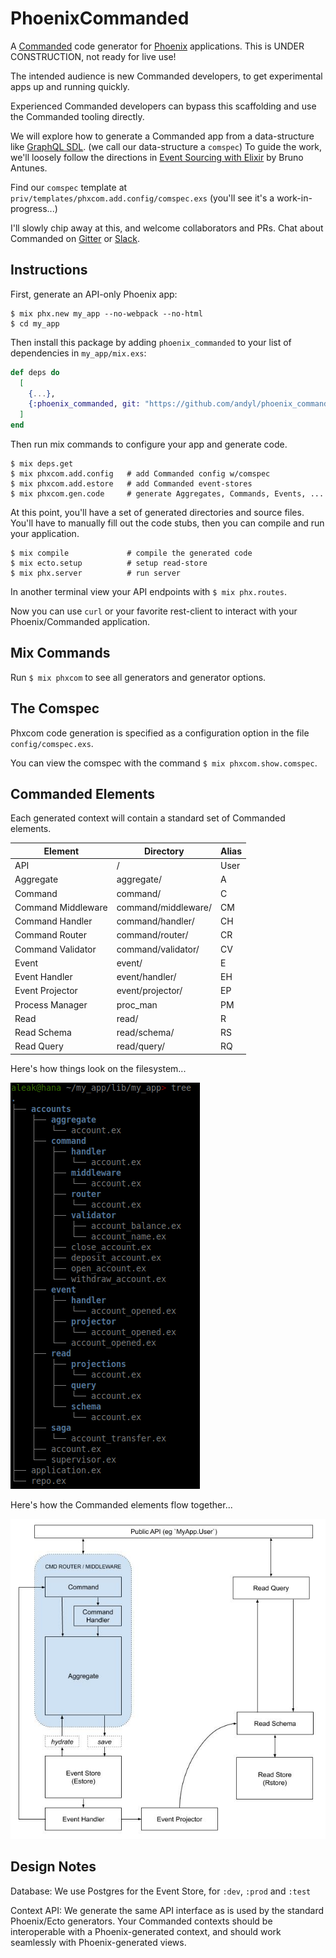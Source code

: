 # PhoenixCommanded

A [Commanded][com] code generator for [Phoenix][phx] applications.  This is
UNDER CONSTRUCTION, not ready for live use!

The intended audience is new Commanded developers, to get experimental apps up
and running quickly.  

Experienced Commanded developers can bypass this scaffolding and use the
Commanded tooling directly.

We will explore how to generate a Commanded app from a data-structure like
[GraphQL SDL][sdl]. (we call our data-structure a `comspec`)  To guide the
work, we'll loosely follow the directions in [Event Sourcing with Elixir][ese]
by Bruno Antunes.  

Find our `comspec` template at `priv/templates/phxcom.add.config/comspec.exs`
(you'll see it's a work-in-progress...)

I'll slowly chip away at this, and welcome collaborators and PRs.  Chat about
Commanded on [Gitter][gtr] or [Slack][slk].

[com]: https://github.com/commanded/commanded
[phx]: https://phoenixframework.org
[sdl]: https://graphql.org/learn/schema
[gtr]: https://gitter.im/commanded/Lobby
[slk]: https://elixir-lang.slack.com
[ese]: https://blog.nootch.net/post/event-sourcing-with-elixir/

## Instructions

First, generate an API-only Phoenix app:

```
$ mix phx.new my_app --no-webpack --no-html
$ cd my_app
```

Then install this package by adding `phoenix_commanded` to your list of
dependencies in `my_app/mix.exs`:

```elixir
def deps do
  [
    {...},
    {:phoenix_commanded, git: "https://github.com/andyl/phoenix_commanded"},
  ]
end
```

Then run mix commands to configure your app and generate code.

```
$ mix deps.get
$ mix phxcom.add.config   # add Commanded config w/comspec
$ mix phxcom.add.estore   # add Commanded event-stores
$ mix phxcom.gen.code     # generate Aggregates, Commands, Events, ...
```

At this point, you'll have a set of generated directories and source files.
You'll have to manually fill out the code stubs, then you can compile and run
your application.

```
$ mix compile             # compile the generated code
$ mix ecto.setup          # setup read-store
$ mix phx.server          # run server
```

In another terminal view your API endpoints with `$ mix phx.routes`.

Now you can use `curl` or your favorite rest-client to interact with your
Phoenix/Commanded application.

## Mix Commands

Run `$ mix phxcom` to see all generators and generator options.

## The Comspec

Phxcom code generation is specified as a configuration option in the file
`config/comspec.exs`. 

You can view the comspec with the command `$ mix phxcom.show.comspec`.

## Commanded Elements

Each generated context will contain a standard set of Commanded elements.

| Element            | Directory           | Alias |
|--------------------|---------------------|-------|
| API                | /                   | User  |
| Aggregate          | aggregate/          | A     |
| Command            | command/            | C     |
| Command Middleware | command/middleware/ | CM    |
| Command Handler    | command/handler/    | CH    |
| Command Router     | command/router/     | CR    |
| Command Validator  | command/validator/  | CV    |
| Event              | event/              | E     |
| Event Handler      | event/handler/      | EH    |
| Event Projector    | event/projector/    | EP    |
| Process Manager    | proc_man            | PM    |
| Read               | read/               | R     |
| Read Schema        | read/schema/        | RS    |
| Read Query         | read/query/         | RQ    |

Here's how things look on the filesystem...

![CommandedElements](assets/Tree.jpg)

Here's how the Commanded elements flow together...

![CommandedElements](assets/CommandedElements.jpg)

## Design Notes

Database: We use Postgres for the Event Store, for `:dev`, `:prod` and `:test`

Context API: We generate the same API interface as is used by the standard
Phoenix/Ecto generators.  Your Commanded contexts should be interoperable with
a Phoenix-generated context, and should work seamlessly with Phoenix-generated
views.

